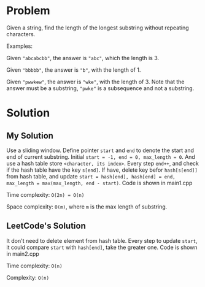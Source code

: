 # Problem
Given a string, find the length of the longest substring without repeating characters.

Examples:

Given `"abcabcbb"`, the answer is `"abc"`, which the length is 3.

Given `"bbbbb"`, the answer is `"b"`, with the length of 1.

Given `"pwwkew"`, the answer is `"wke"`, with the length of 3. Note that the answer must be a substring, `"pwke"` is a subsequence and not a substring.

# Solution
## My Solution
Use a sliding window. Define pointer `start` and `end` to denote the start and end of current substring. Initial `start = -1, end = 0, max_length = 0`. And use a hash table store `<character, its index>`. Every step `end++`, and check if the hash table have the key `s[end]`. If have, delete key befor `hash[s[end]]` from hash table, and update `start = hash[end], hash[end] = end, max_length = max(max_length, end - start)`. Code is shown in main1.cpp

Time complexity: `O(2n) = O(n)`

Space complexity: `O(m)`, where `m` is the max length of substring.
## LeetCode's Solution
It don't need to delete element from hash table. Every step to update `start`, it could compare `start` with `hash[end]`, take the greater one. Code is shown in main2.cpp

Time complexity: `O(n)`

Complexity: `O(n)`